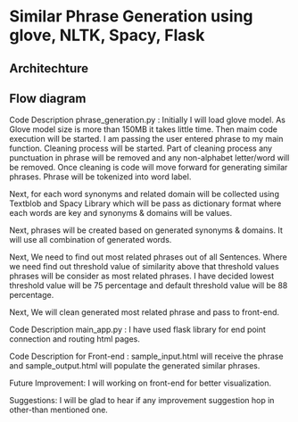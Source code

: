 # Similar Phrase Generation using glove, NLTK, Spacy, Flask

## Architechture

## Flow diagram

Code Description phrase_generation.py : 
	Initially I will load glove model. As Glove model size is more than 150MB it takes little time. Then maim code execution will be started.
	I am passing the user entered phrase to my main function. Cleaning process will be started. Part of cleaning process any punctuation in phrase will be removed and any non-alphabet letter/word will be removed. Once cleaning is code will move forward for generating similar phrases. Phrase will be tokenized into word label.
	
Next, for each word synonyms and related domain will be collected using Textblob and Spacy Library which will be pass as dictionary format where each words are key and synonyms & domains will be values.	

Next, phrases will be created based on generated synonyms & domains. It will use all combination of generated words.

Next, We need to find out most related phrases out of all Sentences. Where we need find out threshold value of similarity above that threshold values phrases will be consider as most related phrases. I have decided lowest threshold value will be 75 percentage and default threshold value will be 88 percentage.

Next, We will clean generated most related phrase and pass to front-end.
	
Code Description main_app.py : 
	I have used flask library for end point connection and routing html pages.
	
Code Description for Front-end : sample_input.html will receive the phrase and sample_output.html will populate the generated similar phrases.

Future Improvement: I will working on front-end for better visualization. 

Suggestions: I will be glad to hear if any improvement suggestion hop in other-than mentioned one.
